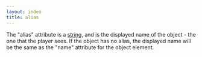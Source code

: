 ```yaml
---
layout: index
title: alias
---
```


The "alias" attribute is a [string](../types/string.html), and is the displayed name of the object - the one that the player sees. If the object has no alias, the displayed name will be the same as the "name" attribute for the object element.

